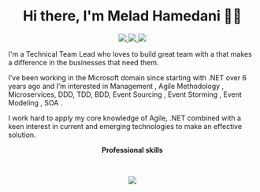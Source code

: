 <h1 align="center">Hi there, I'm Melad Hamedani 👋👦</h1>

<p align="center">
<a href="https://twitter.com/MeladKamari" target="_blank">
  <img src="https://img.shields.io/badge/Twitter-1DA1F2?style=for-the-badge&logo=twitter&logoColor=white" />
 </a>
 <a href="https://www.linkedin.com/in/melad-kamari🐞👾-70a65b120" target="_blank">
  <img src="https://img.shields.io/badge/LinkedIn-0077B5?style=for-the-badge&logo=linkedin&logoColor=white" />
 </a>
  <a href="https://t.me/MeladKamari" target="_blank">
  <img src="https://img.shields.io/badge/Telegram-2CA5E0?style=for-the-badge&logo=telegram&logoColor=white" />
 </a>

 I'm a Technical Team Lead who loves to build great team with a that makes a difference in the businesses that need them.

I’ve been working in the Microsoft domain since starting with .NET over 6 years ago and I’m interested in Management , Agile Methodology , Microservices, DDD, TDD, BDD, Event Sourcing , Event Storming , Event Modeling , SOA .

I work hard to apply my core knowledge of Agile, .NET combined with a keen interest in current and emerging technologies to make an effective solution. 
</p>

<p align="center"> 
 <strong>
  Professional skills
  </strong>
</p>





</br>

<p align="center">
 <a href="#" alt="MeladHamedani's github stats">
  <img src="https://github-readme-stats.vercel.app/api?username=MeladHamedani&theme=tokyonight&show_icons=true" />
 </a>
</p>


